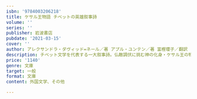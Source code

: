 ```yaml
---
isbn: '9784003206218'
title: ケサル王物語 チベットの英雄叙事詩
volume: ''
series: ''
publisher: 岩波書店
pubdate: '2021-03-15'
cover: ''
author: アレクサンドラ・ダヴィッド=ネール／著 アプル・ユンテン／著 富樫瓔子／翻訳
description: チベット文学を代表する一大叙事詩。仏敵調伏に挑む神の化身・ケサル王の物語(解説・注解=今枝由郎)
price: '1140'
genre: 文庫
target: 一般
format: 文庫
content: 外国文学、その他

---
```

